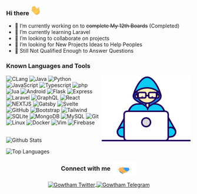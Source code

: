 ### Hi there <img src="https://github.com/Gowtham2003/Gowtham2003/blob/master/assets/Hi.gif" width="29px">

- 🔭 I’m currently working on to ~~complete My 12th Boards~~ (Completed)
- 🌱 I’m currently learning Laravel
- 👯 I’m looking to collaborate on projects
- 🤔 I’m looking for New Projects Ideas to Help Peoples
- 💬 Still Not Qualified Enough to Answer Questions



### Known Languages and Tools

<img align="right" src="https://github.com/Gowtham2003/Gowtham2003/blob/master/assets/Developer.gif"/>


![CLang](https://img.shields.io/badge/Clang-black.svg?style=for-the-badge&logo=C&labelColor=black)
![Java](https://img.shields.io/badge/Java-black.svg?style=for-the-badge&logo=Java&labelColor=black)
![Python](https://img.shields.io/badge/Python-black.svg?style=for-the-badge&logo=Python&labelColor=black)
![JavaScript](https://img.shields.io/badge/JavaScript-black.svg?style=for-the-badge&logo=Javascript&labelColor=black)
![Typescript](https://img.shields.io/badge/Typescript-black.svg?style=for-the-badge&logo=Typescript&labelColor=black)
![php](https://img.shields.io/badge/PHP-black.svg?style=for-the-badge&logo=php&labelColor=black)
![lua](https://img.shields.io/badge/Lua-black.svg?style=for-the-badge&logo=lua&labelColor=black)
![Android](https://img.shields.io/badge/Android-black.svg?style=for-the-badge&logo=Android&labelColor=black)
![Flask](https://img.shields.io/badge/Flask-black.svg?style=for-the-badge&logo=Flask&labelColor=black)
![Express](https://img.shields.io/badge/Express-black.svg?style=for-the-badge&logo=Express&labelColor=black)
![Laravel](https://img.shields.io/badge/Laravel-black.svg?style=for-the-badge&logo=laravel&labelColor=black)
![GraphQL](https://img.shields.io/badge/GraphQL-black.svg?style=for-the-badge&logo=GraphQL&labelColor=black)
![React](https://img.shields.io/badge/React-black.svg?style=for-the-badge&logo=React&labelColor=black)
![NEXTJS](https://img.shields.io/badge/NextJs-black.svg?style=for-the-badge&logo=Next.js&labelColor=000000)
![Gatsby](https://img.shields.io/badge/Gatsby-black.svg?style=for-the-badge&logo=Gatsby&labelColor=000000)
![Svelte](https://img.shields.io/badge/Svelte-black.svg?style=for-the-badge&logo=Svelte&labelColor=black)
![GitHub](https://img.shields.io/badge/Github-black.svg?style=for-the-badge&logo=Github&labelColor=black)
![Bootstrap](https://img.shields.io/badge/Bootstrap-black.svg?style=for-the-badge&logo=Bootstrap&labelColor=black&logoWidth=20)
![Tailwind](https://img.shields.io/badge/TailwindCSS-black.svg?style=for-the-badge&logo=Tailwindcss&labelColor=black&logoWidth=20)
![SQLite](https://img.shields.io/badge/Sqlite-black.svg?style=for-the-badge&logo=Sqlite&labelColor=black)
![MongoDB](https://img.shields.io/badge/MongoDB-black.svg?style=for-the-badge&logo=mongodb&labelColor=black)
![MySQL](https://img.shields.io/badge/MySQL-black.svg?style=for-the-badge&logo=MySQL&labelColor=black)
![Git](https://img.shields.io/badge/Git-black.svg?style=for-the-badge&logo=Git&labelColor=black)
![Linux](https://img.shields.io/badge/Linux-black.svg?style=for-the-badge&logo=Linux&labelColor=black)
![Docker](https://img.shields.io/badge/Docker-black.svg?style=for-the-badge&logo=Docker&labelColor=black)
![Vim](https://img.shields.io/badge/Vim-black.svg?style=for-the-badge&logo=Vim&labelColor=black)
![Firebase](https://img.shields.io/badge/Firebase-black.svg?style=for-the-badge&logo=Firebase&labelColor=black)
<br/><br/>

![Github Stats](https://github-readme-stats.vercel.app/api?username=Gowtham2003&show_icons=true&count_private=true&include_all_commits=true)


![Top Languages](https://github-readme-stats.vercel.app/api/top-langs/?username=Gowtham2003&langs_count=10&layout=compact)


<div align="center">
  <h3 align="center">Connect with me<img align="center" src="https://github.com/Gowtham2003/Gowtham2003/blob/master/assets/Handshake.gif" height="33px" /></h3>
  <a href="https://twitter.com/gowtham13082003">
    <img align="center" alt="Gowtham Twitter" height="24" src="https://img.shields.io/badge/-Twitter-00acee?style=for-the-badge&logo=Twitter&logoColor=white" />
  </a>
  <a href="https://telegram.dog/Gowtham2003">
    <img align="center" alt="Gowtham Telegram" height="24" src="https://img.shields.io/badge/-Telegram-0088cc?style=for-the-badge&logo=Telegram&logoColor=white" />
  </a>

</p>
</br>
</br>
</div>


